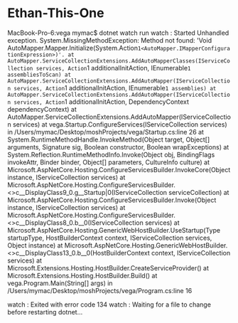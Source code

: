 # Ethan-This-One

MacBook-Pro-6:vega mymac$ dotnet watch run
watch : Started
Unhandled exception. System.MissingMethodException: Method not found: 'Void AutoMapper.Mapper.Initialize(System.Action`1<AutoMapper.IMapperConfigurationExpression>)'.
   at AutoMapper.ServiceCollectionExtensions.AddAutoMapperClasses(IServiceCollection services, Action`1 additionalInitAction, IEnumerable`1 assembliesToScan)
   at AutoMapper.ServiceCollectionExtensions.AddAutoMapper(IServiceCollection services, Action`1 additionalInitAction, IEnumerable`1 assemblies)
   at AutoMapper.ServiceCollectionExtensions.AddAutoMapper(IServiceCollection services, Action`1 additionalInitAction, DependencyContext dependencyContext)
   at AutoMapper.ServiceCollectionExtensions.AddAutoMapper(IServiceCollection services)
   at vega.Startup.ConfigureServices(IServiceCollection services) in /Users/mymac/Desktop/moshProjects/vega/Startup.cs:line 26
   at System.RuntimeMethodHandle.InvokeMethod(Object target, Object[] arguments, Signature sig, Boolean constructor, Boolean wrapExceptions)
   at System.Reflection.RuntimeMethodInfo.Invoke(Object obj, BindingFlags invokeAttr, Binder binder, Object[] parameters, CultureInfo culture)
   at Microsoft.AspNetCore.Hosting.ConfigureServicesBuilder.InvokeCore(Object instance, IServiceCollection services)
   at Microsoft.AspNetCore.Hosting.ConfigureServicesBuilder.<>c__DisplayClass9_0.<Invoke>g__Startup|0(IServiceCollection serviceCollection)
   at Microsoft.AspNetCore.Hosting.ConfigureServicesBuilder.Invoke(Object instance, IServiceCollection services)
   at Microsoft.AspNetCore.Hosting.ConfigureServicesBuilder.<>c__DisplayClass8_0.<Build>b__0(IServiceCollection services)
   at Microsoft.AspNetCore.Hosting.GenericWebHostBuilder.UseStartup(Type startupType, HostBuilderContext context, IServiceCollection services, Object instance)
   at Microsoft.AspNetCore.Hosting.GenericWebHostBuilder.<>c__DisplayClass13_0.<UseStartup>b__0(HostBuilderContext context, IServiceCollection services)
   at Microsoft.Extensions.Hosting.HostBuilder.CreateServiceProvider()
   at Microsoft.Extensions.Hosting.HostBuilder.Build()
   at vega.Program.Main(String[] args) in /Users/mymac/Desktop/moshProjects/vega/Program.cs:line 16

watch : Exited with error code 134
watch : Waiting for a file to change before restarting dotnet...
